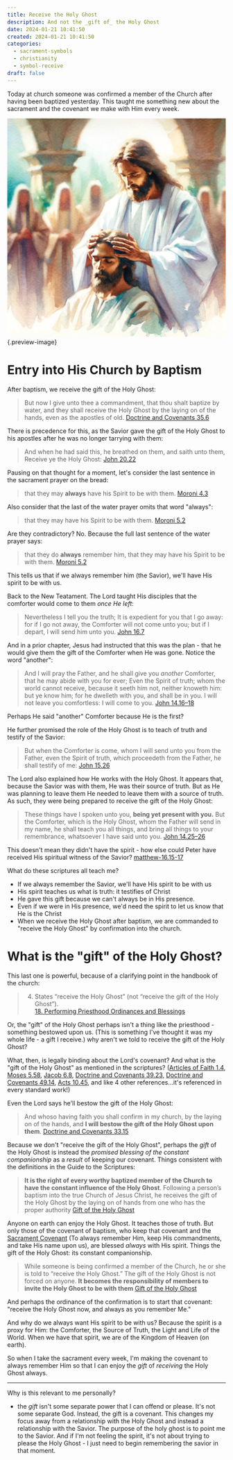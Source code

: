 ```yaml
---
title: Receive the Holy Ghost
description: And not the _gift of_ the Holy Ghost
date: 2024-01-21 10:41:50
created: 2024-01-21 10:41:50
categories:
  - sacrament-symbols
  - christianity
  - symbol-receive
draft: false
---
```

Today at church someone was confirmed a member of the Church after having been baptized yesterday. This taught me something new about the sacrament and the covenant we make with Him every week. 

![Receive the Holy Ghost](../img/dalle-receive-the-holy-ghostXimage-the-resurrected-christ-in-white-laying-both-of-his-hands-on-the-heads-of-one-person-water-colors-peaceful--inside-focus-on-the-savior-phase-out-other-things-impressionist.jpeg){.preview-image}

# Entry into His Church by Baptism

After baptism, we receive the gift of the Holy Ghost:

> But now I give unto thee a commandment, that thou shalt baptize by water, and they shall receive the Holy Ghost by the laying on of the hands, even as the apostles of old.
> [Doctrine and Covenants 35.6](../scriptures/doctrine-and-covenants-35.6)

There is precedence for this, as the Savior gave the gift of the Holy Ghost to his apostles after he was no longer tarrying with them:

> And when he had said this, he breathed on them, and saith unto them, Receive ye the Holy Ghost:
> [John 20.22](../scriptures/john-20.22)

Pausing on that thought for a moment, let's consider the last sentence in the sacrament prayer on the bread:

> that they may **always** have his Spirit to be with them.
> [Moroni 4.3](../scriptures/moroni-4.3)

Also consider that the last of the water prayer omits that word "always":

> that they may have his Spirit to be with them.
> [Moroni 5.2](../scriptures/moroni-5.2)

Are they contradictory? No. Because the full last sentence of the water prayer says:

 > that they do **always** remember him, that they may have his Spirit to be with them.
> [Moroni 5.2](../scriptures/moroni-5.2)

This tells us that if we always remember him (the Savior), we'll have His spirit to be with us. 

Back to the New Teatament. The Lord taught His disciples that the comforter would come to them *once He left*:

> Nevertheless I tell you the truth; It is expedient for you that I go away: for if I go not away, the Comforter will not come unto you; but if I depart, I will send him unto you.
> [John 16.7](../scriptures/john-16.7)

And in a prior chapter, Jesus had instructed that this was the plan - that he would give them the gift of the Comforter when He was gone. Notice the word "another":

> And I will pray the Father, and he shall give you *another* Comforter, that he may abide with you for ever; Even the Spirit of truth; whom the world cannot receive, because it seeth him not, neither knoweth him: but ye know him; for he dwelleth with you, and shall be in you. I will not leave you comfortless: I will come to you.
> [John 14.16–18](../scriptures/john-14.16-18)

Perhaps He said "another" Comforter because He is the first?

He further promised the role of the Holy Ghost is to teach of truth and testify of the Savior:

> But when the Comforter is come, whom I will send unto you from the Father, even the Spirit of truth, which proceedeth from the Father, he shall testify of me:
> [John 15.26](../scriptures/john-15.26)

The Lord also explained how He works with the Holy Ghost. It appears that, because the Savior was with them, He was their source of truth. But as He was planning to leave them He needed to leave them with a source of truth. As such, they were being prepared to receive the gift of the Holy Ghost:

> These things have I spoken unto you, **being yet present with you.** But the Comforter, which is the Holy Ghost, whom the Father will send in my name, he shall teach you all things, and bring all things to your remembrance, whatsoever I have said unto you.
> [John 14.25–26](../scriptures/john-14.25-26)

This doesn't mean they didn't have the spirit - how else could Peter have received His spiritual witness of the Savior? [matthew-16.15-17](../scriptures/matthew-16.15-17.md) 

What do these scriptures all teach me? 

- If we always remember the Savior, we'll have His spirit to be with us
- His spirit teaches us what is truth: it testifies of Christ 
- He gave this gift because we can't always be in His presence. 
- Even if we were in His presence, we'd need the spirit to let us know that He is the Christ
- When we receive the Holy Ghost after baptism, we are commanded to "receive the Holy Ghost" by confirmation into the church. 

# What is the "gift" of the Holy Ghost?

This last one is powerful, because of a clarifying point in the handbook of the church:

> 4. States “receive the Holy Ghost” (not “receive the gift of the Holy Ghost”).   
> [18. Performing Priesthood Ordinances and Blessings](../scriptures/18.-performing-priesthood-ordinances-and-blessings)

Or, the "gift" of the Holy Ghost perhaps isn't a thing like the priesthood - something bestowed upon us. (This is something I've thought it was my whole life - a gift I receive.) why aren't we told to receive the gift of the Holy Ghost?

What, then, is legally binding about the Lord's covenant? And what is the "gift of the Holy Ghost" as mentioned in the scriptures? ([Articles of Faith 1.4](../scriptures/articles-of-faith-1.4), [Moses 5.58](../scriptures/moses-5.58), [Jacob 6.8](../scriptures/jacob-6.8), [Doctrine and Covenants 39.23](../scriptures/doctrine-and-covenants-39.23), [Doctrine and Covenants 49.14](../scriptures/doctrine-and-covenants-49.14), [Acts 10.45](../scriptures/acts-10.45), and like 4 other references...it's referenced in every standard work!)

Even the Lord says he'll bestow the gift of the Holy Ghost:

> And whoso having faith you shall confirm in my church, by the laying on of the hands, and **I will bestow the gift of the Holy Ghost upon them**.
> [Doctrine and Covenants 33.15](../scriptures/doctrine-and-covenants-33.15)

Because we don't "receive the gift of the Holy Ghost", perhaps the *gift* of the Holy Ghost is instead the *promised blessing of the constant companionship* as a *result* of keeping our covenant. Things consistent with the definitions in the Guide to the Scriptures:

> **It is the right of every worthy baptized member of the Church to have the constant influence of the Holy Ghost**. Following a person’s baptism into the true Church of Jesus Christ, he receives the gift of the Holy Ghost by the laying on of hands from one who has the proper authority
> [Gift of the Holy Ghost](../scriptures/gift-of-the-holy-ghost)

Anyone on earth can enjoy the Holy Ghost. It teaches those of truth. But only those of the covenant of baptism, who keep that covenant and the [Sacrament Covenant](../concepts/sacrament-covenant.md) (To always remember Him, keep His commandments, and take His name upon us), are blessed *always* with His spirit. Things the gift of the Holy Ghost: its constant companionship. 

> While someone is being confirmed a member of the Church, he or she is told to “receive the Holy Ghost.” The gift of the Holy Ghost is not forced on anyone. **It becomes the responsibility of members to invite the Holy Ghost to be with them**
> [Gift of the Holy Ghost](../scriptures/gift-of-the-holy-ghost)


And perhaps the ordinance of the confirmation is to start that covenant: "receive the Holy Ghost now, and always as you remember Me."

And why do we always want His spirit to be with us? Because the spirit is a proxy for Him: the Comforter, the Source of Truth, the Light and Life of the World. When we have that spirit, we are of the Kingdom of Heaven (on earth).

So when I take the sacrament every week, I'm making the covenant to always remember Him so that I can enjoy the *gift* of *receiving* the Holy Ghost always. 

***
Why is this relevant to me personally?

- the *gift* isn't some separate power that I can offend or please. It's not some separate God. Instead, the gift is a covenant. This changes my focus away from a relationship with the Holy Ghost and instead a relationship with the Savior. The purpose of the holy ghost is to point me to the Savior. And if I'm not feeling the spirit, it's not about trying to please the Holy Ghost - I just need to begin remembering the savior in that moment. 